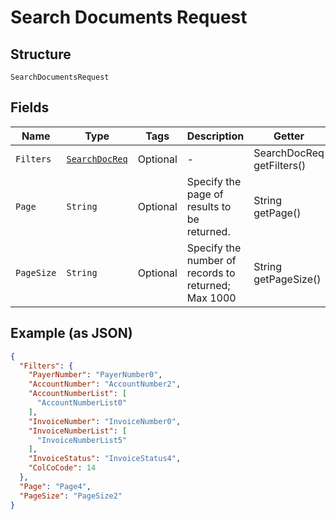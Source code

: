 
# Search Documents Request

## Structure

`SearchDocumentsRequest`

## Fields

| Name | Type | Tags | Description | Getter | Setter |
|  --- | --- | --- | --- | --- | --- |
| `Filters` | [`SearchDocReq`](../../doc/models/search-doc-req.md) | Optional | - | SearchDocReq getFilters() | setFilters(SearchDocReq filters) |
| `Page` | `String` | Optional | Specify the page of results to be returned. | String getPage() | setPage(String page) |
| `PageSize` | `String` | Optional | Specify the number of records to returned; Max 1000 | String getPageSize() | setPageSize(String pageSize) |

## Example (as JSON)

```json
{
  "Filters": {
    "PayerNumber": "PayerNumber0",
    "AccountNumber": "AccountNumber2",
    "AccountNumberList": [
      "AccountNumberList0"
    ],
    "InvoiceNumber": "InvoiceNumber0",
    "InvoiceNumberList": [
      "InvoiceNumberList5"
    ],
    "InvoiceStatus": "InvoiceStatus4",
    "ColCoCode": 14
  },
  "Page": "Page4",
  "PageSize": "PageSize2"
}
```


